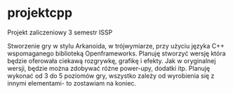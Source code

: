 # projektcpp
Projekt zaliczeniowy 3 semestr ISSP


Stworzenie gry w stylu Arkanoida, w trójwymiarze, przy użyciu języka C++ wspomaganego biblioteką Openframeworks.
Planuję stworzyć wersję która będzie oferowała ciekawą rozgrywkę, grafikę i efekty.
Jak w oryginalnej wersji, będzie można zdobywać różne power-upy, dodatki itp.
Planuję wykonać od 3 do 5 poziomów gry, wszystko zależy od wyrobienia się z innymi elementami- to zostawiam na koniec.
